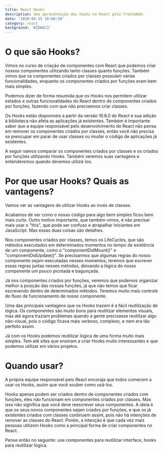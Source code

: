 ```yaml
---
title: React Hooks
description: Uma apresentação dos hooks no React pela TreinaWeb.
date: '2020-04-15 10:00:30'
category: react
background: '#2DA0C3'
---
```

# O que são Hooks?

Vimos no curso de criação de componentes com React que podemos criar nossos componentes utilizando tanto classes quanto funções. Também vimos que os componentes criados por classes possuíam várias funcionalidades, enquanto os componentes criados por funções eram bem mais simples.

Podemos dizer de forma resumida que os Hooks nos permitem utilizar estados e outras funcionalidades do React dentro de componentes criados por funções, fazendo com que não precisemos criar classes.

Os Hooks estão disponíveis a partir da versão 16.8.0 do React e sua adição à biblioteca não afeta as aplicações já existentes. Também é importante saber que a equipe responsável pelo desenvolvimento do React não pensa em remover os componentes criados por classes, então você não precisa se preocupar em parar de usar classes ou mudar o código de aplicações já existentes.

A seguir vamos comparar os componentes criados por classes e os criados por funções utilizando Hooks. Também veremos suas vantagens e entenderemos quando devemos utilizá-los.

# Por que usar Hooks? Quais as vantagens?

Vamos ver as vantagens de utilizar Hooks ao invés de classes.

Acabamos de ver como o nosso código para algo bem simples ficou bem mais curto. Outro motivo importante, que também vimos, é não precisar mais usar o "this", que pode ser confuso e atrapalhar iniciantes em JavaScript. Mas essas duas coisas são detalhes.

Nos componentes criados por classes, temos os LifeCycles, que são métodos executados em determinados momentos no tempo de existência de um componente, como o "componentDidMount()" e "componentDidUpdate()". Se precisarmos que algumas regras do nosso componente sejam executadas nesses momentos, teremos que escrever essas regras juntas nesses métodos, deixando a lógica do nosso componente um pouco picotada e bagunçada.

Já nos componentes criados por funções, veremos que podemos organizar melhor a posição das nossas funções, já que não temos que ficar escrevendo dentro de determinados métodos. Teremos muito mais controle do fluxo de funcionamento de nosso componente.

Uma das principais vantagens que os Hooks trazem é a fácil reutilização de lógica. Os componentes são muito bons para reutilizar elementos visuais, mas até agora traziam problemas quando a gente precisasse reutilizar algo não-visual, pois o código ficava mais verboso, complexo, e nem era tão perfeito assim.

Já com os Hooks podemos reutilizar lógica de uma forma muito mais simples. Tem até sites que ensinam a criar Hooks muito interessantes e que podemos utilizar em vários projetos.

# Quando usar?

A própria equipe responsável pelo React encoraja que todos comecem a usar os Hooks, assim que você souber como usá-los.

Hooks apenas podem ser criados dentro de componentes criados com funções, eles não funcionam em componentes criados por classes. Mas isso não significa que você deve reescrever seus componentes. A ideia é que os seus novos componentes sejam criados por funções, e que os já existentes criados com classes continuem assim, pois não há intenções de remover as classes do React. Porém, a intenção é que cada vez mais pessoas utilizem Hooks como a principal forma de criar componentes no React.

Pense então no seguinte: use componentes para reutilizar interface, hooks para reutilizar lógica.